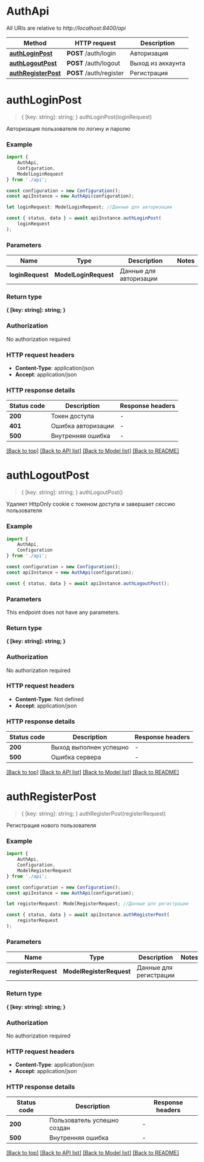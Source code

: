 # AuthApi

All URIs are relative to *http://localhost:8400/api*

|Method | HTTP request | Description|
|------------- | ------------- | -------------|
|[**authLoginPost**](#authloginpost) | **POST** /auth/login | Авторизация|
|[**authLogoutPost**](#authlogoutpost) | **POST** /auth/logout | Выход из аккаунта|
|[**authRegisterPost**](#authregisterpost) | **POST** /auth/register | Регистрация|

# **authLoginPost**
> { [key: string]: string; } authLoginPost(loginRequest)

Авторизация пользователя по логину и паролю

### Example

```typescript
import {
    AuthApi,
    Configuration,
    ModelLoginRequest
} from './api';

const configuration = new Configuration();
const apiInstance = new AuthApi(configuration);

let loginRequest: ModelLoginRequest; //Данные для авторизации

const { status, data } = await apiInstance.authLoginPost(
    loginRequest
);
```

### Parameters

|Name | Type | Description  | Notes|
|------------- | ------------- | ------------- | -------------|
| **loginRequest** | **ModelLoginRequest**| Данные для авторизации | |


### Return type

**{ [key: string]: string; }**

### Authorization

No authorization required

### HTTP request headers

 - **Content-Type**: application/json
 - **Accept**: application/json


### HTTP response details
| Status code | Description | Response headers |
|-------------|-------------|------------------|
|**200** | Токен доступа |  -  |
|**401** | Ошибка авторизации |  -  |
|**500** | Внутренняя ошибка |  -  |

[[Back to top]](#) [[Back to API list]](../README.md#documentation-for-api-endpoints) [[Back to Model list]](../README.md#documentation-for-models) [[Back to README]](../README.md)

# **authLogoutPost**
> { [key: string]: string; } authLogoutPost()

Удаляет HttpOnly cookie с токеном доступа и завершает сессию пользователя

### Example

```typescript
import {
    AuthApi,
    Configuration
} from './api';

const configuration = new Configuration();
const apiInstance = new AuthApi(configuration);

const { status, data } = await apiInstance.authLogoutPost();
```

### Parameters
This endpoint does not have any parameters.


### Return type

**{ [key: string]: string; }**

### Authorization

No authorization required

### HTTP request headers

 - **Content-Type**: Not defined
 - **Accept**: application/json


### HTTP response details
| Status code | Description | Response headers |
|-------------|-------------|------------------|
|**200** | Выход выполнен успешно |  -  |
|**500** | Ошибка сервера |  -  |

[[Back to top]](#) [[Back to API list]](../README.md#documentation-for-api-endpoints) [[Back to Model list]](../README.md#documentation-for-models) [[Back to README]](../README.md)

# **authRegisterPost**
> { [key: string]: string; } authRegisterPost(registerRequest)

Регистрация нового пользователя

### Example

```typescript
import {
    AuthApi,
    Configuration,
    ModelRegisterRequest
} from './api';

const configuration = new Configuration();
const apiInstance = new AuthApi(configuration);

let registerRequest: ModelRegisterRequest; //Данные для регистрации

const { status, data } = await apiInstance.authRegisterPost(
    registerRequest
);
```

### Parameters

|Name | Type | Description  | Notes|
|------------- | ------------- | ------------- | -------------|
| **registerRequest** | **ModelRegisterRequest**| Данные для регистрации | |


### Return type

**{ [key: string]: string; }**

### Authorization

No authorization required

### HTTP request headers

 - **Content-Type**: application/json
 - **Accept**: application/json


### HTTP response details
| Status code | Description | Response headers |
|-------------|-------------|------------------|
|**200** | Пользователь успешно создан |  -  |
|**500** | Внутренняя ошибка |  -  |

[[Back to top]](#) [[Back to API list]](../README.md#documentation-for-api-endpoints) [[Back to Model list]](../README.md#documentation-for-models) [[Back to README]](../README.md)

